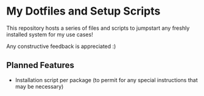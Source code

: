 # My Dotfiles and Setup Scripts

This repository hosts a series of files and scripts to jumpstart any freshly 
installed system for my use cases!

Any constructive feedback is appreciated :)

## Planned Features
* Installation script per package (to permit for any special instructions that may be necessary)